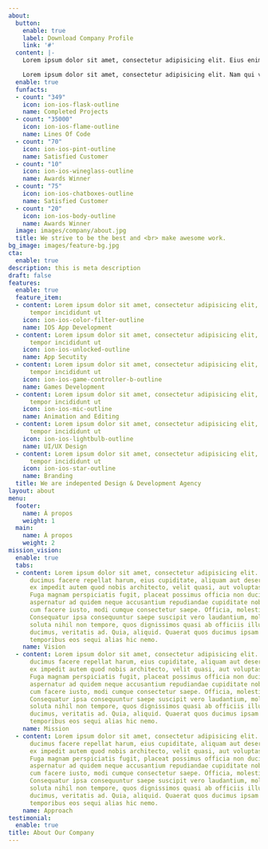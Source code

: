 ```yaml
---
about:
  button:
    enable: true
    label: Download Company Profile
    link: '#'
  content: |-
    Lorem ipsum dolor sit amet, consectetur adipisicing elit. Eius enim, accusantium repellat ex autem numquam iure officiis facere vitae itaque.

    Lorem ipsum dolor sit amet, consectetur adipisicing elit. Nam qui vel cupiditate exercitationem, ea fuga est velit nulla culpa modi quis iste tempora non, suscipit repellendus labore voluptatem dicta amet? Lorem ipsum dolor sit amet, consectetur adipisicing elit. Provident, neque!
  enable: true
  funfacts:
  - count: "349"
    icon: ion-ios-flask-outline
    name: Completed Projects
  - count: "35000"
    icon: ion-ios-flame-outline
    name: Lines Of Code
  - count: "70"
    icon: ion-ios-pint-outline
    name: Satisfied Customer
  - count: "10"
    icon: ion-ios-wineglass-outline
    name: Awards Winner
  - count: "75"
    icon: ion-ios-chatboxes-outline
    name: Satisfied Customer
  - count: "20"
    icon: ion-ios-body-outline
    name: Awards Winner
  image: images/company/about.jpg
  title: We strive to be the best and <br> make awesome work.
bg_image: images/feature-bg.jpg
cta:
  enable: true
description: this is meta description
draft: false
features:
  enable: true
  feature_item:
  - content: Lorem ipsum dolor sit amet, consectetur adipisicing elit, sed do eiusmod
      tempor incididunt ut
    icon: ion-ios-color-filter-outline
    name: IOS App Development
  - content: Lorem ipsum dolor sit amet, consectetur adipisicing elit, sed do eiusmod
      tempor incididunt ut
    icon: ion-ios-unlocked-outline
    name: App Secutity
  - content: Lorem ipsum dolor sit amet, consectetur adipisicing elit, sed do eiusmod
      tempor incididunt ut
    icon: ion-ios-game-controller-b-outline
    name: Games Development
  - content: Lorem ipsum dolor sit amet, consectetur adipisicing elit, sed do eiusmod
      tempor incididunt ut
    icon: ion-ios-mic-outline
    name: Animation and Editing
  - content: Lorem ipsum dolor sit amet, consectetur adipisicing elit, sed do eiusmod
      tempor incididunt ut
    icon: ion-ios-lightbulb-outline
    name: UI/UX Design
  - content: Lorem ipsum dolor sit amet, consectetur adipisicing elit, sed do eiusmod
      tempor incididunt ut
    icon: ion-ios-star-outline
    name: Branding
  title: We are indepented Design & Development Agency
layout: about
menu:
  footer:
    name: À propos
    weight: 1
  main:
    name: À propos
    weight: 2
mission_vision:
  enable: true
  tabs:
  - content: Lorem ipsum dolor sit amet, consectetur adipisicing elit. Inventore nobis
      ducimus facere repellat harum, eius cupiditate, aliquam aut deserunt. Nemo illo
      ex impedit autem quod nobis architecto, velit quasi, aut voluptas porro natus.
      Fuga magnam perspiciatis fugit, placeat possimus officia non ducimus voluptatum
      aspernatur ad quidem neque accusantium repudiandae cupiditate nobis corporis,
      cum facere iusto, modi cumque consectetur saepe. Officia, molestiae tempore!
      Consequatur ipsa consequuntur saepe suscipit vero laudantium, mollitia, quaerat
      soluta nihil non tempore, quos dignissimos quasi ab officiis illum numquam quibusdam
      ducimus, veritatis ad. Quia, aliquid. Quaerat quos ducimus ipsam amet minus
      temporibus eos sequi alias hic nemo.
    name: Vision
  - content: Lorem ipsum dolor sit amet, consectetur adipisicing elit. Inventore nobis
      ducimus facere repellat harum, eius cupiditate, aliquam aut deserunt. Nemo illo
      ex impedit autem quod nobis architecto, velit quasi, aut voluptas porro natus.
      Fuga magnam perspiciatis fugit, placeat possimus officia non ducimus voluptatum
      aspernatur ad quidem neque accusantium repudiandae cupiditate nobis corporis,
      cum facere iusto, modi cumque consectetur saepe. Officia, molestiae tempore!
      Consequatur ipsa consequuntur saepe suscipit vero laudantium, mollitia, quaerat
      soluta nihil non tempore, quos dignissimos quasi ab officiis illum numquam quibusdam
      ducimus, veritatis ad. Quia, aliquid. Quaerat quos ducimus ipsam amet minus
      temporibus eos sequi alias hic nemo.
    name: Mission
  - content: Lorem ipsum dolor sit amet, consectetur adipisicing elit. Inventore nobis
      ducimus facere repellat harum, eius cupiditate, aliquam aut deserunt. Nemo illo
      ex impedit autem quod nobis architecto, velit quasi, aut voluptas porro natus.
      Fuga magnam perspiciatis fugit, placeat possimus officia non ducimus voluptatum
      aspernatur ad quidem neque accusantium repudiandae cupiditate nobis corporis,
      cum facere iusto, modi cumque consectetur saepe. Officia, molestiae tempore!
      Consequatur ipsa consequuntur saepe suscipit vero laudantium, mollitia, quaerat
      soluta nihil non tempore, quos dignissimos quasi ab officiis illum numquam quibusdam
      ducimus, veritatis ad. Quia, aliquid. Quaerat quos ducimus ipsam amet minus
      temporibus eos sequi alias hic nemo.
    name: Approach
testimonial:
  enable: true
title: About Our Company
---
```

